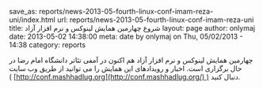 save_as: reports/news-2013-05-fourth-linux-conf-imam-reza-uni/index.html
url: reports/news-2013-05-fourth-linux-conf-imam-reza-uni
title: شروع چهارمین همایش لینوکس و نرم افزار آزاد
layout: page
author: onlymaj
date: 2013-05-02 14:38:00
meta: date by onlymaj on Thu, 05/02/2013 - 14:38
category: reports

چهارمین همایش لینوکس و نرم افزار آزاد هم اکنون در آمفی تئاتر دانشگاه امام رضا
در حال برگزاری است. اخبار و رویدادهای این همایش را می توانید از طریق وب سایت
( [http://conf.mashhadlug.org](http://conf.mashhadlug.org/) ) دنبال کنید.

